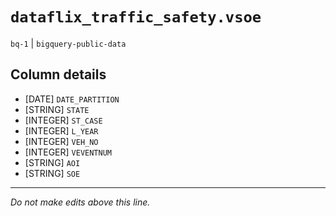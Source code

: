 # `dataflix_traffic_safety.vsoe`
`bq-1` | `bigquery-public-data`

## Column details
* [DATE]      `DATE_PARTITION`
* [STRING]    `STATE`
* [INTEGER]   `ST_CASE`
* [INTEGER]   `L_YEAR`
* [INTEGER]   `VEH_NO`
* [INTEGER]   `VEVENTNUM`
* [STRING]    `AOI`
* [STRING]    `SOE`

-------------------------------------------------------------------------------
*Do not make edits above this line.*
